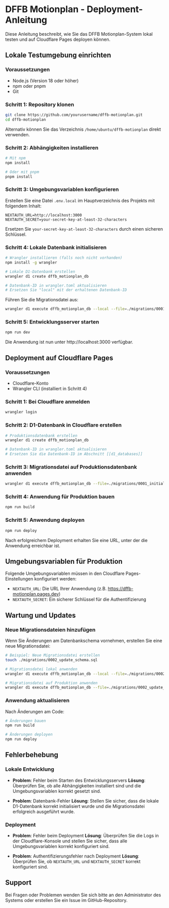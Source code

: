 # DFFB Motionplan - Deployment-Anleitung

Diese Anleitung beschreibt, wie Sie das DFFB Motionplan-System lokal testen und auf Cloudflare Pages deployen können.

## Lokale Testumgebung einrichten

### Voraussetzungen

- Node.js (Version 18 oder höher)
- npm oder pnpm
- Git

### Schritt 1: Repository klonen

```bash
git clone https://github.com/yourusername/dffb-motionplan.git
cd dffb-motionplan
```

Alternativ können Sie das Verzeichnis `/home/ubuntu/dffb-motionplan` direkt verwenden.

### Schritt 2: Abhängigkeiten installieren

```bash
# Mit npm
npm install

# Oder mit pnpm
pnpm install
```

### Schritt 3: Umgebungsvariablen konfigurieren

Erstellen Sie eine Datei `.env.local` im Hauptverzeichnis des Projekts mit folgendem Inhalt:

```
NEXTAUTH_URL=http://localhost:3000
NEXTAUTH_SECRET=your-secret-key-at-least-32-characters
```

Ersetzen Sie `your-secret-key-at-least-32-characters` durch einen sicheren Schlüssel.

### Schritt 4: Lokale Datenbank initialisieren

```bash
# Wrangler installieren (falls noch nicht vorhanden)
npm install -g wrangler

# Lokale D1-Datenbank erstellen
wrangler d1 create dffb_motionplan_db

# Datenbank-ID in wrangler.toml aktualisieren
# Ersetzen Sie "local" mit der erhaltenen Datenbank-ID
```

Führen Sie die Migrationsdatei aus:

```bash
wrangler d1 execute dffb_motionplan_db --local --file=./migrations/0001_initial.sql
```

### Schritt 5: Entwicklungsserver starten

```bash
npm run dev
```

Die Anwendung ist nun unter http://localhost:3000 verfügbar.

## Deployment auf Cloudflare Pages

### Voraussetzungen

- Cloudflare-Konto
- Wrangler CLI (installiert in Schritt 4)

### Schritt 1: Bei Cloudflare anmelden

```bash
wrangler login
```

### Schritt 2: D1-Datenbank in Cloudflare erstellen

```bash
# Produktionsdatenbank erstellen
wrangler d1 create dffb_motionplan_db

# Datenbank-ID in wrangler.toml aktualisieren
# Ersetzen Sie die Datenbank-ID im Abschnitt [[d1_databases]]
```

### Schritt 3: Migrationsdatei auf Produktionsdatenbank anwenden

```bash
wrangler d1 execute dffb_motionplan_db --file=./migrations/0001_initial.sql
```

### Schritt 4: Anwendung für Produktion bauen

```bash
npm run build
```

### Schritt 5: Anwendung deployen

```bash
npm run deploy
```

Nach erfolgreichem Deployment erhalten Sie eine URL, unter der die Anwendung erreichbar ist.

## Umgebungsvariablen für Produktion

Folgende Umgebungsvariablen müssen in den Cloudflare Pages-Einstellungen konfiguriert werden:

- `NEXTAUTH_URL`: Die URL Ihrer Anwendung (z.B. https://dffb-motionplan.pages.dev)
- `NEXTAUTH_SECRET`: Ein sicherer Schlüssel für die Authentifizierung

## Wartung und Updates

### Neue Migrationsdateien hinzufügen

Wenn Sie Änderungen am Datenbankschema vornehmen, erstellen Sie eine neue Migrationsdatei:

```bash
# Beispiel: Neue Migrationsdatei erstellen
touch ./migrations/0002_update_schema.sql

# Migrationsdatei lokal anwenden
wrangler d1 execute dffb_motionplan_db --local --file=./migrations/0002_update_schema.sql

# Migrationsdatei auf Produktion anwenden
wrangler d1 execute dffb_motionplan_db --file=./migrations/0002_update_schema.sql
```

### Anwendung aktualisieren

Nach Änderungen am Code:

```bash
# Änderungen bauen
npm run build

# Änderungen deployen
npm run deploy
```

## Fehlerbehebung

### Lokale Entwicklung

- **Problem**: Fehler beim Starten des Entwicklungsservers
  **Lösung**: Überprüfen Sie, ob alle Abhängigkeiten installiert sind und die Umgebungsvariablen korrekt gesetzt sind.

- **Problem**: Datenbank-Fehler
  **Lösung**: Stellen Sie sicher, dass die lokale D1-Datenbank korrekt initialisiert wurde und die Migrationsdatei erfolgreich ausgeführt wurde.

### Deployment

- **Problem**: Fehler beim Deployment
  **Lösung**: Überprüfen Sie die Logs in der Cloudflare-Konsole und stellen Sie sicher, dass alle Umgebungsvariablen korrekt konfiguriert sind.

- **Problem**: Authentifizierungsfehler nach Deployment
  **Lösung**: Überprüfen Sie, ob `NEXTAUTH_URL` und `NEXTAUTH_SECRET` korrekt konfiguriert sind.

## Support

Bei Fragen oder Problemen wenden Sie sich bitte an den Administrator des Systems oder erstellen Sie ein Issue im GitHub-Repository.
